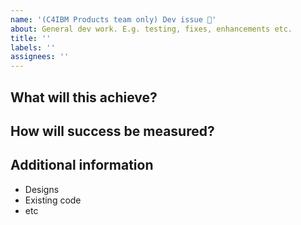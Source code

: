 ```yaml
---
name: '(C4IBM Products team only) Dev issue 🔧'
about: General dev work. E.g. testing, fixes, enhancements etc.
title: ''
labels: ''
assignees: ''
---
```


## What will this achieve?

<!--

e.g.
- bug fix
- unit testing
- review
- enhancement
- component implementation

 -->

## How will success be measured?

<!--
e.g.
- Will tests be added/passed?
- Will design review the new feature?
- Is a bug being resolved?

 -->

## Additional information

- Designs
- Existing code
- etc
